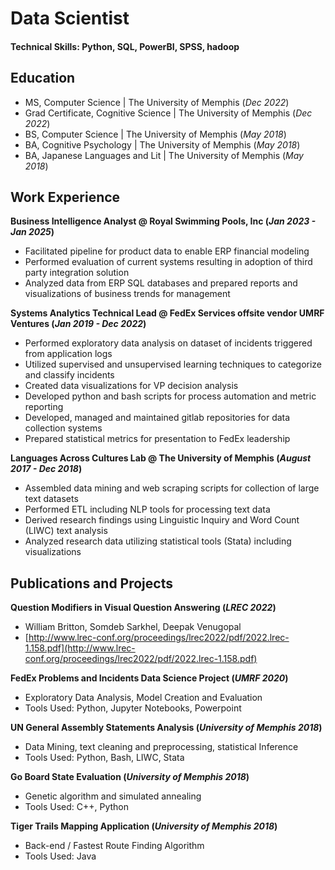 # Data Scientist

#### Technical Skills: Python, SQL, PowerBI, SPSS, hadoop

## Education
- MS, Computer Science | The University of Memphis (_Dec 2022_)
- Grad Certificate, Cognitive Science | The University of Memphis (_Dec 2022_)
- BS, Computer Science | The University of Memphis (_May 2018_)
- BA, Cognitive Psychology | The University of Memphis (_May 2018_)
- BA, Japanese Languages and Lit | The University of Memphis (_May 2018_)

## Work Experience
**Business Intelligence Analyst @ Royal Swimming Pools, Inc (_Jan 2023 - Jan 2025_)**
- Facilitated pipeline for product data to enable ERP financial modeling
- Performed evaluation of current systems resulting in adoption of third party integration solution
- Analyzed data from ERP SQL databases and prepared reports and visualizations of business trends for
management

**Systems Analytics Technical Lead @ FedEx Services offsite vendor UMRF Ventures (_Jan 2019 - Dec 2022_)**
- Performed exploratory data analysis on dataset of incidents triggered from application logs
- Utilized supervised and unsupervised learning techniques to categorize and classify incidents
- Created data visualizations for VP decision analysis
- Developed python and bash scripts for process automation and metric reporting
- Developed, managed and maintained gitlab repositories for data collection systems
- Prepared statistical metrics for presentation to FedEx leadership

**Languages Across Cultures Lab @ The University of Memphis (_August 2017 - Dec 2018_)**
- Assembled data mining and web scraping scripts for collection of large text datasets
- Performed ETL including NLP tools for processing text data
- Derived research findings using Linguistic Inquiry and Word Count (LIWC) text analysis
- Analyzed research data utilizing statistical tools (Stata) including visualizations

## Publications and Projects
**Question Modifiers in Visual Question Answering (_LREC 2022_)**
- William Britton, Somdeb Sarkhel, Deepak Venugopal
- [http://www.lrec-conf.org/proceedings/lrec2022/pdf/2022.lrec-1.158.pdf](http://www.lrec-conf.org/proceedings/lrec2022/pdf/2022.lrec-1.158.pdf)

**FedEx Problems and Incidents Data Science Project (_UMRF 2020_)**
- Exploratory Data Analysis, Model Creation and Evaluation
- Tools Used: Python, Jupyter Notebooks, Powerpoint

**UN General Assembly Statements Analysis (_University of Memphis 2018_)**
- Data Mining, text cleaning and preprocessing, statistical Inference
- Tools Used: Python, Bash, LIWC, Stata

**Go Board State Evaluation (_University of Memphis 2018_)**
- Genetic algorithm and simulated annealing
- Tools Used: C++, Python

**Tiger Trails Mapping Application (_University of Memphis 2018_)**
- Back-end / Fastest Route Finding Algorithm
- Tools Used: Java
